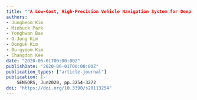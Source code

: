 ```yaml
---
title: ""A Low-Cost, High-Precision Vehicle Navigation System for Deep Urban Multipath Environment Using TDCP Measurements""
authors:
- Jungbeom Kim
- Minhuck Park
- Yonghwan Bae
- O-Jong Kim
- Donguk Kim
- Bu-gyeom Kim
- Changdon Kee
date: "2020-06-01T00:00:00Z"
publishDate: "2020-06-01T00:00:00Z"
publication_types: ["article-journal"]
publication: |-
    SENSORS, Jun2020, pp.3254-3272
doi: "https://doi.org/10.3390/s20113254"
---
```

